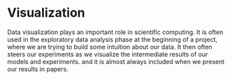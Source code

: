 # Visualization

Data visualization plays an important role in scientific computing. It is
often used in the exploratory data analysis phase at the beginning of a 
project, where we are trying to build some intuition about our data. It then 
often steers our experiments as we visualize the intermediate results of our 
models and experiments. and it is almost always included when we present our 
results in papers.
